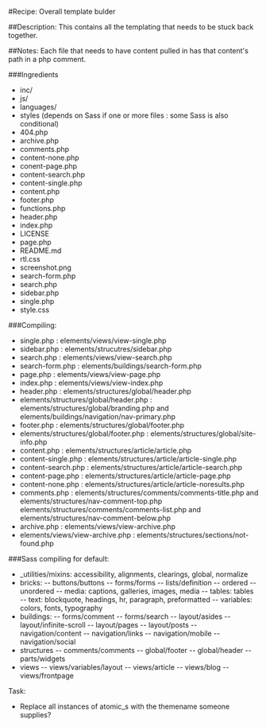 #Recipe: Overall template bulder

##Description: This contains all the templating that needs to be stuck back together.

##Notes: Each file that needs to have content pulled in has that content's path in a php comment.

###Ingredients
- inc/
- js/
- languages/
- styles (depends on Sass if one or more files : some Sass is also conditional)
- 404.php
- archive.php
- comments.php
- content-none.php
- conent-page.php
- content-search.php
- content-single.php
- content.php
- footer.php
- functions.php
- header.php
- index.php
- LICENSE
- page.php
- README.md
- rtl.css
- screenshot.png
- search-form.php
- search.php
- sidebar.php
- single.php
- style.css

###Compiling:
- single.php : elements/views/view-single.php
- sidebar.php : elements/strucutres/sidebar.php
- search.php : elements/views/view-search.php
- search-form.php : elements/buildings/search-form.php
- page.php : elements/views/view-page.php
- index.php : elements/views/view-index.php
- header.php : elements/structures/global/header.php
- elements/structures/global/header.php : elements/structures/global/branding.php and elements/buildings/navigation/nav-primary.php
- footer.php : elements/structures/global/footer.php
- elements/structures/global/footer.php : elements/structures/global/site-info.php
- content.php : elements/structures/article/article.php
- content-single.php : elements/structures/article/article-single.php
- content-search.php : elements/structures/article/article-search.php
- content-page.php : elements/structures/article/article-page.php
- content-none.php : elements/structures/article/article-noresults.php
- comments.php : elements/structures/comments/comments-title.php and elements/structures/nav-comment-top.php elements/structures/comments/comments-list.php and elements/structures/nav-comment-below.php
- archive.php : elements/views/view-archive.php
- elements/views/view-archive.php : elements/structures/sections/not-found.php


###Sass compiling for default:
- _utilities/mixins: accessibility, alignments, clearings, global, normalize
- bricks:
-- buttons/buttons
-- forms/forms
-- lists/definition
-- ordered
-- unordered
-- media: captions, galleries, images, media
-- tables: tables
-- text: blockquote, headings, hr, paragraph, preformatted
-- variables: colors, fonts, typography
- buildings:
-- forms/comment
-- forms/search
-- layout/asides
-- layout/infinite-scroll
-- layout/pages
-- layout/posts
-- navigation/content
-- navigation/links
-- navigation/mobile
-- navigation/social
- structures
-- comments/comments
-- global/footer
-- global/header
-- parts/widgets
- views
-- views/variables/layout
-- views/article
-- views/blog
-- views/frontpage

Task:
- Replace all instances of atomic_s with the themename someone supplies?